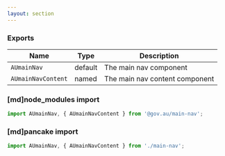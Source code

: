 ```yaml
---
layout: section
---
```


### Exports

| Name       | Type    | Description
|------------|---------|-----------------------------------------------------------------------------
| `AUmainNav`      | default | The main nav component
| `AUmainNavContent` | named | The main nav content component

### [md]node_modules import

```jsx
import AUmainNav, { AUmainNavContent } from '@gov.au/main-nav';
```

### [md]pancake import

```jsx
import AUmainNav, { AUmainNavContent } from './main-nav';
```
